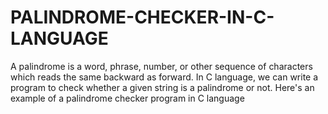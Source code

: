 # PALINDROME-CHECKER-IN-C-LANGUAGE
A palindrome is a word, phrase, number, or other sequence of characters which reads the same backward as forward. In C language, we can write a program to check whether a given string is a palindrome or not.  Here's an example of a palindrome checker program in C language
